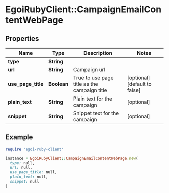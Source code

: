 # EgoiRubyClient::CampaignEmailContentWebPage

## Properties

| Name | Type | Description | Notes |
| ---- | ---- | ----------- | ----- |
| **type** | **String** |  |  |
| **url** | **String** | Campaign url |  |
| **use_page_title** | **Boolean** | True to use page title as the campaign title | [optional][default to false] |
| **plain_text** | **String** | Plain text for the campaign | [optional] |
| **snippet** | **String** | Snippet text for the campaign | [optional] |

## Example

```ruby
require 'egoi-ruby-client'

instance = EgoiRubyClient::CampaignEmailContentWebPage.new(
  type: null,
  url: null,
  use_page_title: null,
  plain_text: null,
  snippet: null
)
```

